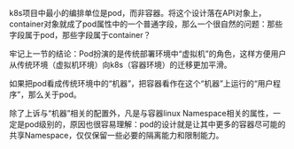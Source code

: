k8s项目中最小的编排单位是pod，而非容器。将这个设计落在API对象上，container对象就成了pod属性中的一个普通字段，那么一个很自然的问题：那些字段属于pod，那些字段属于container？

牢记上一节的结论：Pod扮演的是传统部署环境中“虚拟机”的角色，这样方便用户从传统环境（虚拟机环境）向k8s（容器环境）的迁移更加平滑。

如果把pod看成传统环境中的“机器”，把容器看作在这个“机器”上运行的“用户程序”，那么关于pod。


除了上诉与“机器”相关的配置外，凡是与容器linux Namespace相关的属性，一定是pod级别的，原因也很容易理解：pod的设计就是让其中更多的容器尽可能的共享Namespace，仅仅保留一些必要的隔离能力和限制能力。